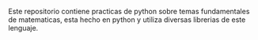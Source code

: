 Este repositorio contiene practicas de python sobre temas fundamentales de matematicas, esta hecho en python y utiliza diversas librerias de este lenguaje.
